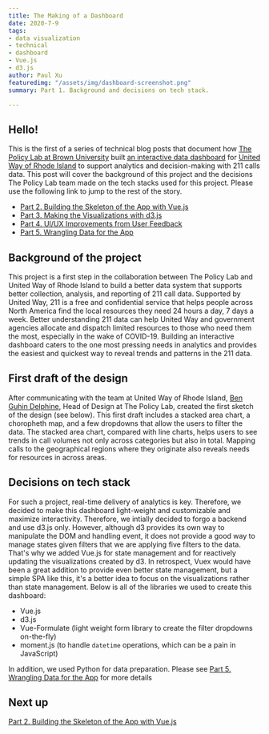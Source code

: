 ```yaml
---
title: The Making of a Dashboard
date: 2020-7-9
tags:
- data visualization
- technical
- dashboard
- Vue.js
- d3.js
author: Paul Xu
featuredimg: "/assets/img/dashboard-screenshot.png"
summary: Part 1. Background and decisions on tech stack.

---
```

## Hello!

This is the first of a series of technical blog posts that document how [The Policy Lab at Brown University](https://thepolicylab.brown.edu) built [an interactive data dashboard](https://thepolicylab.github.io/UW-211) for [United Way of Rhode Island](https://www.uwri.org/) to support analytics and decision-making with 211 calls data. This post will cover the background of this project and the decisions The Policy Lab team made on the tech stacks used for this project. Please use the following link to jump to the rest of the story.

* [Part 2. Building the Skeleton of the App with Vue.js](#)
* [Part 3. Making the Visualizations with d3.js](#)
* [Part 4. UI/UX Improvements from User Feedback](#)
* [Part 5. Wrangling Data for the App](#)

## Background of the project

This project is a first step in the collaboration between The Policy Lab and United Way of Rhode Island to build a better data system that supports better collection, analysis, and reporting of 211 call data. Supported by United Way, 211 is a free and confidential service that helps people across North America find the local resources they need 24 hours a day, 7 days a week. Better understanding 211 data can help United Way and government agencies allocate and dispatch limited resources to those who need them the most, especially in the wake of COVID-19. Building an interactive dashboard caters to the one most pressing needs in analytics and provides the easiest and quickest way to reveal trends and patterns in the 211 data.

## First draft of the design

After communicating with the team at United Way of Rhode Island, [Ben Guhin Delphine](https://thepolicylab.brown.edu/team/ben-guhin-delphine/),
Head of Design at The Policy Lab, created the first sketch of the design (see below). This first draft includes a stacked area chart, a choropheth map, and a few dropdowns that allow the users to filter the data. The stacked area chart, compared with line charts, helps users to see trends in call volumes not only across categories but also in total. Mapping calls to the geographical regions where they originate also reveals needs for resources in across areas.

## Decisions on tech stack

For such a project, real-time delivery of analytics is key. Therefore, we decided to make this dashboard light-weight and customizable and maximize interactivity. Therefore, we intially decided to forgo a backend and use d3.js only. However, although d3 provides its own way to manipulate the DOM and handling event, it does not provide a good way to manage states given filters that we are applying five filters to the data. That's why we added Vue.js for state management and for reactively updating the visualizations created by d3. In retrospect, Vuex would have been a great addition to provide even better state management, but a simple SPA like this, it's a better idea to focus on the visualizations rather than state management. Below is all of the libraries we used to create this dashboard:

* Vue.js
* d3.js
* Vue-Formulate (light weight form library to create the filter dropdowns on-the-fly)
* moment.js (to handle `datetime` operations, which can be a pain in JavaScript)

In addition, we used Python for data preparation. Please see [Part 5. Wrangling Data for the App](#) for more details

## Next up

[Part 2. Building the Skeleton of the App with Vue.js](#)